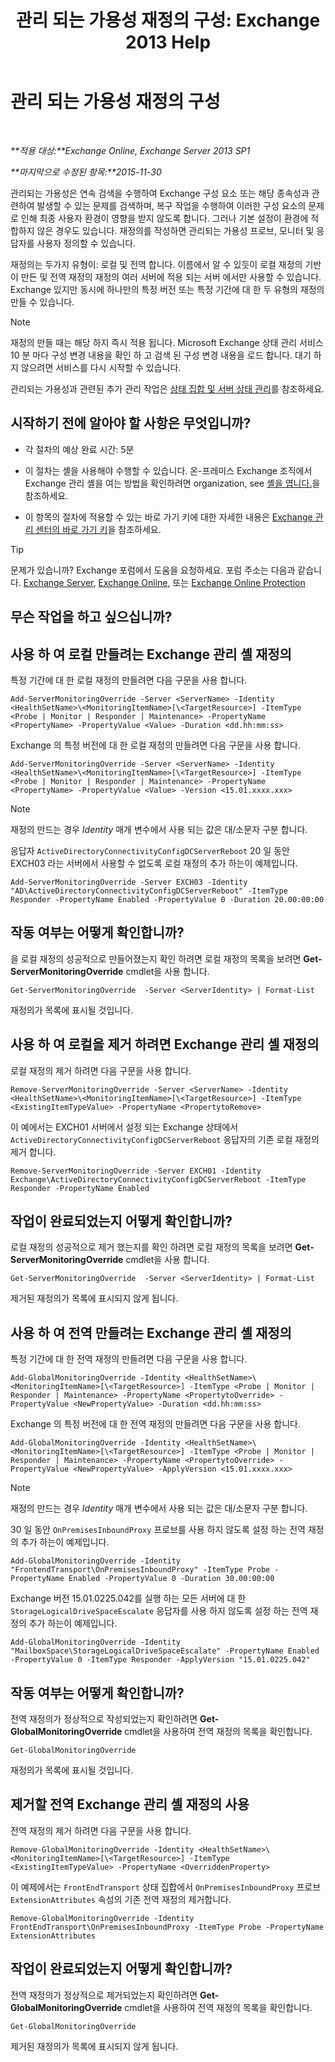 ﻿---
title: '관리 되는 가용성 재정의 구성: Exchange 2013 Help'
TOCTitle: 관리 되는 가용성 재정의 구성
ms:assetid: c8f315b3-1d5e-4ad9-8bea-9c3a4a13ebfc
ms:mtpsurl: https://technet.microsoft.com/ko-kr/library/Dn482055(v=EXCHG.150)
ms:contentKeyID: 59890397
ms.date: 05/22/2018
mtps_version: v=EXCHG.150
ms.translationtype: MT
---

# 관리 되는 가용성 재정의 구성

 

_**적용 대상:**Exchange Online, Exchange Server 2013 SP1_

_**마지막으로 수정된 항목:**2015-11-30_

관리되는 가용성은 연속 검색을 수행하여 Exchange 구성 요소 또는 해당 종속성과 관련하여 발생할 수 있는 문제를 검색하며, 복구 작업을 수행하여 이러한 구성 요소의 문제로 인해 최종 사용자 환경이 영향을 받지 않도록 합니다. 그러나 기본 설정이 환경에 적합하지 않은 경우도 있습니다. 재정의를 작성하면 관리되는 가용성 프로브, 모니터 및 응답자를 사용자 정의할 수 있습니다.

재정의는 두가지 유형이: 로컬 및 전역 합니다. 이름에서 알 수 있듯이 로컬 재정의 기반이 만든 및 전역 재정의 재정의 여러 서버에 적용 되는 서버 에서만 사용할 수 있습니다. Exchange 있지만 동시에 하나만의 특정 버전 또는 특정 기간에 대 한 두 유형의 재정의 만들 수 있습니다.


> [!NOTE]
> 재정의 만들 때는 해당 하지 즉시 적용 됩니다. Microsoft Exchange 상태 관리 서비스 10 분 마다 구성 변경 내용을 확인 하 고 검색 된 구성 변경 내용을 로드 합니다. 대기 하지 않으려면 서비스를 다시 시작할 수 있습니다.



관리되는 가용성과 관련된 추가 관리 작업은 [상태 집합 및 서버 상태 관리](manage-health-sets-and-server-health-exchange-2013-help.md)를 참조하세요.

## 시작하기 전에 알아야 할 사항은 무엇입니까?

  - 각 절차의 예상 완료 시간: 5분

  - 이 절차는 셸을 사용해야 수행할 수 있습니다. 온-프레미스 Exchange 조직에서 Exchange 관리 셸을 여는 방법을 확인하려면 organization, see [셸을 엽니다.](https://technet.microsoft.com/ko-kr/library/dd638134\(v=exchg.150\))을 참조하세요.

  - 이 항목의 절차에 적용할 수 있는 바로 가기 키에 대한 자세한 내용은 [Exchange 관리 센터의 바로 가기 키](keyboard-shortcuts-in-the-exchange-admin-center-exchange-online-protection-help.md)을 참조하세요.


> [!TIP]
> 문제가 있습니까? Exchange 포럼에서 도움을 요청하세요. 포럼 주소는 다음과 같습니다. <A href="https://go.microsoft.com/fwlink/p/?linkid=60612">Exchange Server</A>, <A href="https://go.microsoft.com/fwlink/p/?linkid=267542">Exchange Online</A>, 또는 <A href="https://go.microsoft.com/fwlink/p/?linkid=285351">Exchange Online Protection</A>



## 무슨 작업을 하고 싶으십니까?

## 사용 하 여 로컬 만들려는 Exchange 관리 셸 재정의

특정 기간에 대 한 로컬 재정의 만들려면 다음 구문을 사용 합니다.

    Add-ServerMonitoringOverride -Server <ServerName> -Identity <HealthSetName>\<MonitoringItemName>[\<TargetResource>] -ItemType <Probe | Monitor | Responder | Maintenance> -PropertyName <PropertyName> -PropertyValue <Value> -Duration <dd.hh:mm:ss>

Exchange 의 특정 버전에 대 한 로컬 재정의 만들려면 다음 구문을 사용 합니다.

    Add-ServerMonitoringOverride -Server <ServerName> -Identity <HealthSetName>\<MonitoringItemName>[\<TargetResource>] -ItemType <Probe | Monitor | Responder | Maintenance> -PropertyName <PropertyName> -PropertyValue <Value> -Version <15.01.xxxx.xxx>


> [!NOTE]
> 재정의 만드는 경우 <EM>Identity</EM> 매개 변수에서 사용 되는 값은 대/소문자 구분 합니다.



응답자 `ActiveDirectoryConnectivityConfigDCServerReboot` 20 일 동안 EXCH03 라는 서버에서 사용할 수 없도록 로컬 재정의 추가 하는이 예제입니다.

    Add-ServerMonitoringOverride -Server EXCH03 -Identity "AD\ActiveDirectoryConnectivityConfigDCServerReboot" -ItemType Responder -PropertyName Enabled -PropertyValue 0 -Duration 20.00:00:00

## 작동 여부는 어떻게 확인합니까?

을 로컬 재정의 성공적으로 만들어졌는지 확인 하려면 로컬 재정의 목록을 보려면 **Get-ServerMonitoringOverride** cmdlet을 사용 합니다.

    Get-ServerMonitoringOverride  -Server <ServerIdentity> | Format-List

재정의가 목록에 표시될 것입니다.

## 사용 하 여 로컬을 제거 하려면 Exchange 관리 셸 재정의

로컬 재정의 제거 하려면 다음 구문을 사용 합니다.

    Remove-ServerMonitoringOverride -Server <ServerName> -Identity <HealthSetName>\<MonitoringItemName>[\<TargetResource>] -ItemType <ExistingItemTypeValue> -PropertyName <PropertytoRemove>

이 예에서는 EXCH01 서버에서 설정 되는 Exchange 상태에서 `ActiveDirectoryConnectivityConfigDCServerReboot` 응답자의 기존 로컬 재정의 제거 합니다.

    Remove-ServerMonitoringOverride -Server EXCH01 -Identity Exchange\ActiveDirectoryConnectivityConfigDCServerReboot -ItemType Responder -PropertyName Enabled

## 작업이 완료되었는지 어떻게 확인합니까?

로컬 재정의 성공적으로 제거 했는지를 확인 하려면 로컬 재정의 목록을 보려면 **Get-ServerMonitoringOverride** cmdlet을 사용 합니다.

    Get-ServerMonitoringOverride  -Server <ServerIdentity> | Format-List

제거된 재정의가 목록에 표시되지 않게 됩니다.

## 사용 하 여 전역 만들려는 Exchange 관리 셸 재정의

특정 기간에 대 한 전역 재정의 만들려면 다음 구문을 사용 합니다.

    Add-GlobalMonitoringOverride -Identity <HealthSetName>\<MonitoringItemName>[\<TargetResource>] -ItemType <Probe | Monitor | Responder | Maintenance> -PropertyName <PropertytoOverride> -PropertyValue <NewPropertyValue> -Duration <dd.hh:mm:ss>

Exchange 의 특정 버전에 대 한 전역 재정의 만들려면 다음 구문을 사용 합니다.

    Add-GlobalMonitoringOverride -Identity <HealthSetName>\<MonitoringItemName>[\<TargetResource>] -ItemType <Probe | Monitor | Responder | Maintenance> -PropertyName <PropertytoOverride> -PropertyValue <NewPropertyValue> -ApplyVersion <15.01.xxxx.xxx>


> [!NOTE]
> 재정의 만드는 경우 <EM>Identity</EM> 매개 변수에서 사용 되는 값은 대/소문자 구분 합니다.



30 일 동안 `OnPremisesInboundProxy` 프로브를 사용 하지 않도록 설정 하는 전역 재정의 추가 하는이 예제입니다.

    Add-GlobalMonitoringOverride -Identity "FrontendTransport\OnPremisesInboundProxy" -ItemType Probe -PropertyName Enabled -PropertyValue 0 -Duration 30.00:00:00

Exchange 버전 15.01.0225.042를 실행 하는 모든 서버에 대 한 `StorageLogicalDriveSpaceEscalate` 응답자를 사용 하지 않도록 설정 하는 전역 재정의 추가 하는이 예제입니다.

    Add-GlobalMonitoringOverride -Identity "MailboxSpace\StorageLogicalDriveSpaceEscalate" -PropertyName Enabled -PropertyValue 0 -ItemType Responder -ApplyVersion "15.01.0225.042"

## 작동 여부는 어떻게 확인합니까?

전역 재정의가 정상적으로 작성되었는지 확인하려면 **Get-GlobalMonitoringOverride** cmdlet을 사용하여 전역 재정의 목록을 확인합니다.

    Get-GlobalMonitoringOverride

재정의가 목록에 표시될 것입니다.

## 제거할 전역 Exchange 관리 셸 재정의 사용

전역 재정의 제거 하려면 다음 구문을 사용 합니다.

    Remove-GlobalMonitoringOverride -Identity <HealthSetName>\<MonitoringItemName>[\<TargetResource>] -ItemType <ExistingItemTypeValue> -PropertyName <OverriddenProperty>

이 예제에서는 `FrontEndTransport` 상태 집합에서 `OnPremisesInboundProxy` 프로브 `ExtensionAttributes` 속성의 기존 전역 재정의 제거합니다.

    Remove-GlobalMonitoringOverride -Identity FrontEndTransport\OnPremisesInboundProxy -ItemType Probe -PropertyName ExtensionAttributes

## 작업이 완료되었는지 어떻게 확인합니까?

전역 재정의가 정상적으로 제거되었는지 확인하려면 **Get-GlobalMonitoringOverride** cmdlet을 사용하여 전역 재정의 목록을 확인합니다.

    Get-GlobalMonitoringOverride

제거된 재정의가 목록에 표시되지 않게 됩니다.

